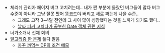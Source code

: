 - 체리쉬 관리자 페이지 버그 고치려는데.. 내가 짠 부분에 몰랐던 버그들이 많다 버그 수준이 아니라 그냥 잘못 짰어 똥코드야 버리고 새로 짜는게 나을 수준..
  - 그래도 고작 3~4달 전인데 그 사이 많이 성장했다는 것을 느끼게 되기도 했다..
  - [날짜 피커 고치다가 공부한 Date 객체 관련 지식](https://github.com/NamJwong/TIL/commit/276ad51a87e9244438c59b2dd82848507fb452c0)
- 너가소개서 전체 회의
- [알고리즘 한 문제](https://github.com/NamJwong/coding-test-practice/blob/main/%EC%95%8C%EA%B3%A0%EB%A6%AC%EC%A6%98/%EB%B0%B1%EC%A4%80/14221%20%ED%8E%B8%EC%9D%98%EC%A0%90.java) 풀다 말음
  - [자꾸 까먹는 DP의 조건 메모](https://github.com/NamJwong/TIL/commit/67c3dea9723168a97157d8c0aeaba8ddd9cabe7e)
